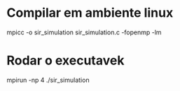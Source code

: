 # Compilar em ambiente linux
 mpicc -o sir_simulation sir_simulation.c -fopenmp -lm
# Rodar o executavek
mpirun -np 4 ./sir_simulation
